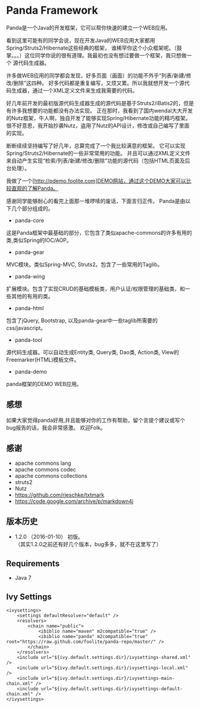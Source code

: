  Panda Framework
=================

Panda是一个Java的开发框架，它可以帮你快速的建立一个WEB应用。

看到这里可能有的同学会说，现在开发Java的WEB应用大家都用Spring/Struts2/Hibernate这些经典的框架，
谁稀罕你这个小众框架呢。（鼓掌。。。）这位同学你说的很有道理。我最初也没有想过要做一个框架，我只想做一个
源代码生成器。

许多做WEB应用的同学都会发现，好多页面（画面）的功能不外乎“列表/新建/修改/删除”这四种。
好多代码都是重复编写，又烦又累。所以我就想开发一个源代码生成器，通过一个XML定义文件来生成我需要的代码。  

好几年前开发的最初版源代码生成器生成的源代码是基于Struts2/iBatis2的，但是有许多我想要的功能都没有办法实现。
正在那时，我看到了国内wendal大大开发的Nutz框架，牛人啊，独自开发了能够实现Spring/Hibernate功能的精巧框架。
很不好意思，我开始抄袭Nutz，盗用了Nutz的API设计，修改或自己编写了里面的实现。

断断续续坚持编写了好几年，总算完成了一个我比较满意的框架。
它可以实现Spring/Struts2/Hibernate的一些非常常用的功能。
并且可以通过XML定义文件来自动产生实现“检索/列表/新建/修改/删除”功能的源代码（包括HTML页面及后台处理）。

我做了一个[http://pdemo.foolite.com]DEMO网站，通过这个DEMO大家可以比较直观的了解Panda。

感谢同学能够耐心的看完上面那一堆啰嗦的废话，下面言归正传。
Panda是由以下几个部分组成的。


 - panda-core

 这是Panda框架中最基础的部分，它包含了类似apache-commons的许多有用的类,类似Spring的IOC/AOP。


 - panda-gear

 MVC模块。类似Spring-MVC, Struts2。包含了一些常用的Taglib。

 
 - panda-wing

 扩展模块。包含了实现CRUD的基础模板类，用户认证/权限管理的基础类，和一些其他的有用的类。
 

 - panda-html

 包含了jQuery, Bootstrap, 以及panda-gear中一些taglib所需要的css/javascript。

 
 - panda-tool
 
 源代码生成器。可以自动生成Entity类, Query类, Dao类, Action类, View的Freemarker(HTML)模板文件。
 
 
 - panda-demo
 
 panda框架的DEMO WEB应用。
 
 

 感想
-------------
如果大家觉得panda好用,并且能够对你的工作有帮助，留个言提个建议或写个bug报告的话，我会非常感激。
欢迎Folk。



 感谢
-----------
 - apache commons lang
 - apache commons codec
 - apache commons collections
 - struts2
 - Nutz
 - https://github.com/rjeschke/txtmark
 - https://code.google.com/archive/p/markdown4j



 版本历史
-------------

 - 1.2.0 （2016-01-10）
   初版。  
   （其实1.2.0之前还有好几个版本，bug多多，就不在这里写了）
   

 Requirements
--------------

 - Java 7


 Ivy Settings
--------------
    <ivysettings>
        <settings defaultResolver="default" />
        <resolvers>
            <chain name="public">
                <ibiblio name="maven" m2compatible="true" />
                <ibiblio name="panda" m2compatible="true" root="https://raw.github.com/foolite/panda-repo/master/" />
            </chain>
        </resolvers>
        <include url="${ivy.default.settings.dir}/ivysettings-shared.xml" />
        <include url="${ivy.default.settings.dir}/ivysettings-local.xml" />
        <include url="${ivy.default.settings.dir}/ivysettings-main-chain.xml" />
        <include url="${ivy.default.settings.dir}/ivysettings-default-chain.xml" />
    </ivysettings>

